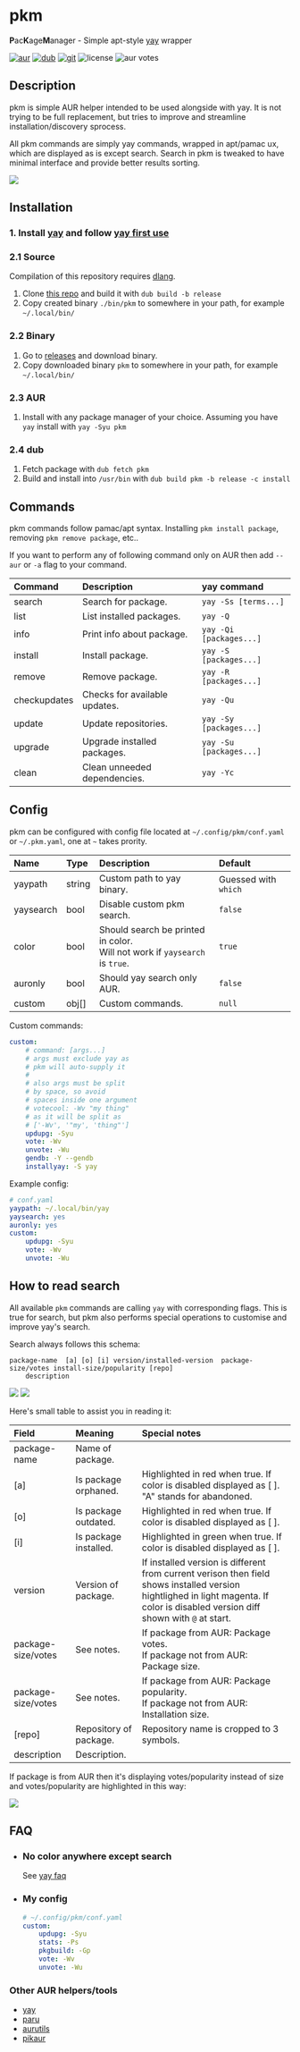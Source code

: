 # pkm
**P**ac**K**age**M**anager - Simple apt-style [yay](https://github.com/Jguer/yay) wrapper

[![aur](https://img.shields.io/aur/version/pkm.svg?style=for-the-badge&logo=archlinux)](https://aur.archlinux.org/packages/pkm) 
[![dub](https://img.shields.io/dub/v/pkm.svg?style=for-the-badge&logo=d)](https://code.dlang.org/packages/pkm) 
[![git](https://img.shields.io/github/v/release/al1-ce/pkm?label=GIT&logo=github&style=for-the-badge)](https://github.com/al1-ce/pkm)
![license](https://img.shields.io/aur/license/pkm.svg?style=for-the-badge)
![aur votes](https://img.shields.io/aur/votes/pkm.svg?style=for-the-badge) 

<!--
[![Packaging status](https://repology.org/badge/vertical-allrepos/pkm.svg)](https://repology.org/project/pkm/versions)
-->

## Description

pkm is simple AUR helper intended to be used alongside with yay. It is not trying to be full replacement, but tries to improve and streamline installation/discovery sprocess.

All pkm commands are simply yay commands, wrapped in apt/pamac ux, which are displayed as is except search. Search in pkm is tweaked to have minimal interface and provide better results sorting.

![](readme/screenshot.png)

## Installation

### 1. Install [yay](https://github.com/Jguer/yay) and follow [yay first use](https://github.com/Jguer/yay#first-use)

### 2.1 Source
Compilation of this repository requires [dlang](https://dlang.org).

1. Clone [this repo](https://github.com/al1-ce/pkm) and build it with `dub build -b release`
2. Copy created binary `./bin/pkm` to somewhere in your path, for example `~/.local/bin/`

### 2.2 Binary

1. Go to [releases](https://github.com/al1-ce/pkm/releases) and download binary.
2. Copy downloaded binary `pkm` to somewhere in your path, for example `~/.local/bin/`

### 2.3 AUR

1. Install with any package manager of your choice. Assuming you have `yay` install with `yay -Syu pkm`

### 2.4 dub

1. Fetch package with `dub fetch pkm`
2. Build and install into `/usr/bin` with `dub build pkm -b release -c install`

## Commands

pkm commands follow pamac/apt syntax. Installing `pkm install package`, removing `pkm remove package`, etc..

If you want to perform any of following command only on AUR then add `--aur` or `-a` flag to your command.

| Command | Description | yay command | 
| :------ | :---------- | :---------- |
| search | Search for package. | `yay -Ss [terms...]`
| list | List installed packages. | `yay -Q`
| info | Print info about package. | `yay -Qi [packages...]`
| install | Install package. | `yay -S [packages...]`
| remove | Remove package. | `yay -R [packages...]`
| checkupdates | Checks for available updates. | `yay -Qu`
| update | Update repositories. | `yay -Sy [packages...]`
| upgrade | Upgrade installed packages. | `yay -Su [packages...]`
| clean | Clean unneeded dependencies. | `yay -Yc`

## Config

pkm can be configured with config file located at `~/.config/pkm/conf.yaml` or `~/.pkm.yaml`, one at `~` takes prority.

| Name | Type | Description | Default |
| :----| :--- | :---------- | :------ |
| yaypath | string | Custom path to yay binary. | Guessed with `which` |
| yaysearch | bool | Disable custom pkm search. | `false` |
| color | bool | Should search be printed in color. <br> Will not work if `yaysearch` is `true`. | `true` |
| auronly | bool | Should yay search only AUR. | `false` |
| custom | obj[] | Custom commands. | `null` |

Custom commands:
```yaml
custom:
    # command: [args...]
    # args must exclude yay as 
    # pkm will auto-supply it
    # 
    # also args must be split
    # by space, so avoid
    # spaces inside one argument
    # votecool: -Wv "my thing"
    # as it will be split as 
    # ['-Wv', '"my', 'thing"']
    updupg: -Syu
    vote: -Wv
    unvote: -Wu
    gendb: -Y --gendb
    installyay: -S yay
```

Example config:

```yaml
# conf.yaml
yaypath: ~/.local/bin/yay
yaysearch: yes
auronly: yes
custom:
    updupg: -Syu
    vote: -Wv
    unvote: -Wu
```

## How to read search
All available `pkm` commands are calling `yay` with corresponding flags. This is true for search, but pkm also performs special operations to customise and improve yay's search.

Search always follows this schema:

```
package-name  [a] [o] [i] version/installed-version  package-size/votes install-size/popularity [repo]
    description
```

![](readme/screenshot_special.png)
![](readme/screenshot_special_bw.png)

Here's small table to assist you in reading it:

| Field | Meaning | Special notes |
| :- | :- | :- |
| package-name | Name of package. | | 
| [a] | Is package orphaned. | Highlighted in red when true. If color is disabled displayed as [ ]. "A" stands for abandoned. |
| [o] | Is package outdated. | Highlighted in red when true. If color is disabled displayed as [ ]. |
| [i] | Is package installed. | Highlighted in green when true. If color is disabled displayed as [ ]. |
| version | Version of package. | If installed version is different from current verison then field shows installed version hightlighed in light magenta. If color is disabled version diff shown with `@` at start. |
| package-size/votes | See notes. | If package from AUR: Package votes. <br> If package not from AUR: Package size. 
| package-size/votes | See notes. | If package from AUR: Package popularity. <br> If package not from AUR: Installation size. 
| [repo] | Repository of package. | Repository name is cropped to 3 symbols.
| description | Description. | |

If package is from AUR then it's displaying votes/popularity instead of size and votes/popularity are highlighted in this way:

![](readme/votes.png)

## FAQ

- ### No color anywhere except search
    See [yay faq](https://github.com/Jguer/yay#frequently-asked-questions)

- ### My config
    ```yaml
    # ~/.config/pkm/conf.yaml
    custom:
        updupg: -Syu
        stats: -Ps
        pkgbuild: -Gp
        vote: -Wv
        unvote: -Wu
    ```

### Other AUR helpers/tools
- [yay](https://github.com/Jguer/yay) 
- [paru](https://github.com/morganamilo/paru)
- [aurutils](https://github.com/AladW/aurutils)
- [pikaur](https://github.com/actionless/pikaur)
